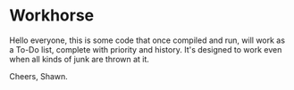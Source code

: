 # Workhorse
Hello everyone, this is some code that once compiled and run, will work as a To-Do list, complete with priority and history.
It's designed to work even when all kinds of junk are thrown at it. 

Cheers,
Shawn.
